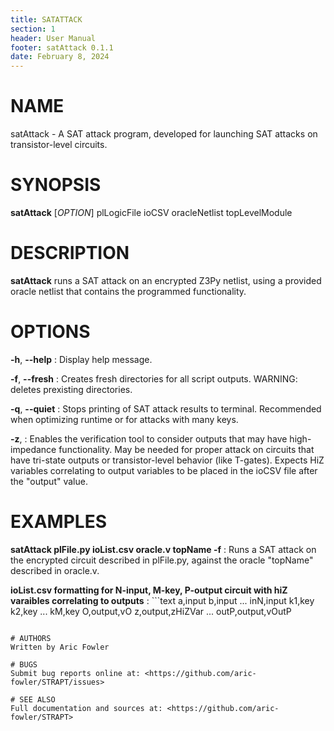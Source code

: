 ```yaml
---
title: SATATTACK
section: 1
header: User Manual
footer: satAttack 0.1.1
date: February 8, 2024
---
```


# NAME
satAttack - A SAT attack program, developed for launching SAT attacks on transistor-level circuits.

# SYNOPSIS
**satAttack** [*OPTION*] plLogicFile ioCSV oracleNetlist topLevelModule

# DESCRIPTION
**satAttack** runs a SAT attack on an encrypted Z3Py netlist, using a provided oracle netlist that contains the programmed functionality.

# OPTIONS
**-h**, **--help**
: Display help message.

**-f**, **--fresh**
: Creates fresh directories for all script outputs. WARNING: deletes prexisting directories.

**-q**, **--quiet**
: Stops printing of SAT attack results to terminal. Recommended when optimizing runtime or for attacks with many keys.

**-z**,
: Enables the verification tool to consider outputs that may have high-impedance functionality. May be needed for proper attack on circuits that have tri-state outputs or transistor-level behavior (like T-gates). Expects HiZ variables correlating to output variables to be placed in the ioCSV file after the "output" value.

# EXAMPLES
**satAttack plFile.py ioList.csv oracle.v topName -f**
: Runs a SAT attack on the encrypted circuit described in plFile.py, against the oracle "topName" described in oracle.v.

**ioList.csv formatting for N-input, M-key, P-output circuit with hiZ varaibles correlating to outputs**
: ```text
a,input
b,input
...
inN,input
k1,key
k2,key 
...
kM,key
O,output,vO
z,output,zHiZVar
...
outP,output,vOutP
```

# AUTHORS
Written by Aric Fowler

# BUGS
Submit bug reports online at: <https://github.com/aric-fowler/STRAPT/issues>

# SEE ALSO
Full documentation and sources at: <https://github.com/aric-fowler/STRAPT>
